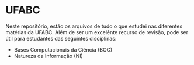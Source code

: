 # UFABC

Neste repositório, estão os arquivos de tudo o que estudei nas diferentes matérias da UFABC.
Além de ser um excelênte recurso de revisão, pode ser útil para estudantes das seguintes disciplinas:

- Bases Computacionais da Ciência (BCC)
- Natureza da Informação (NI)
